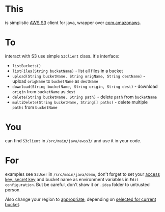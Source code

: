 # This 

is simplistic [AWS S3](https://aws.amazon.com/s3/) client for java, wrapper over [com.amazonaws](https://mvnrepository.com/artifact/com.amazonaws/aws-java-sdk).

# To 

interact with S3 use simple `S3client` class. It's interface:
- `listBuckets()`
- `listFiles(String bucketName)` - list all files in a bucket
- `upload(String bucketName, String origName, String destName)` - upload `origName` to `bucketName` as `destName`
- `download(String bucketName, String origin, String dest)` - download `origin` from `bucketName` as `dest`
- `delete(String bucketName, String path)` - delete `path` from `bucketName`
- `multiDelete(String bucketName, String[] paths)` - delete multiple `paths` from `bucketName`

# You

can find `S3client` in `/src/main/java/awss3/` and use it in your code. 

# For 

examples see `S3User` in `/src/main/java/demo`, don't forget to set your [access key, secret key](https://medium.com/@shamnad.p.s/how-to-create-an-s3-bucket-and-aws-access-key-id-and-secret-access-key-for-accessing-it-5653b6e54337) 
and bucket name as environment variables in `Edit configuration`. But be careful, don't show it or `.idea` folder to untrusted person. 

Also change your region to [appropriate](https://docs.aws.amazon.com/AWSJavaSDK/latest/javadoc/com/amazonaws/regions/Regions.html), depending on [selected for current bucket](https://docs.aws.amazon.com/general/latest/gr/rande.html).
